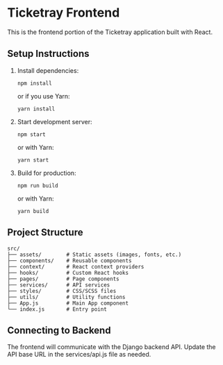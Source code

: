 # Ticketray Frontend

This is the frontend portion of the Ticketray application built with React.

## Setup Instructions

1. Install dependencies:
   ```
   npm install
   ```
   
   or if you use Yarn:
   ```
   yarn install
   ```

2. Start development server:
   ```
   npm start
   ```
   
   or with Yarn:
   ```
   yarn start
   ```

3. Build for production:
   ```
   npm run build
   ```
   
   or with Yarn:
   ```
   yarn build
   ```

## Project Structure

```
src/
├── assets/        # Static assets (images, fonts, etc.)
├── components/    # Reusable components
├── context/       # React context providers
├── hooks/         # Custom React hooks
├── pages/         # Page components
├── services/      # API services
├── styles/        # CSS/SCSS files
├── utils/         # Utility functions
├── App.js         # Main App component
└── index.js       # Entry point
```

## Connecting to Backend

The frontend will communicate with the Django backend API. Update the API base URL in the services/api.js file as needed.

